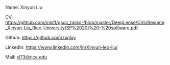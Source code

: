 Name: Xinyun Liu

CV: https://github.com/mlsft/gsoc_tasks-/blob/master/DeepLense/CVs/Resume_Xinyun-Liu_Rice-University(SP%2020)%20-%20software.pdf

Github: https://github.com/zxqlxy

LinkedIn: https://www.linkedin.com/in/Xinyun-leo-liu/

Mail: xl73@rice.edu
